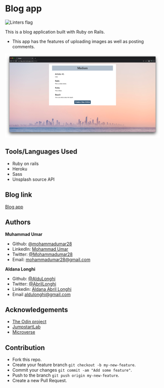 # Blog app
![Linters flag](https://img.shields.io/github/workflow/status/mohammadumar28/Blog-app/Linters?label=Linters)

This is a blog application built with Ruby on Rails. 
- This app has the features of uploading images as well as posting comments.

![screenshot](./public/screenshot-blog.png)

## Tools/Languages Used

* Ruby on rails
* Heroku
* Sass
* Unsplash source API

## Blog link

[Blog app](https://blog-aldu.herokuapp.com/)

## Authors

**Muhammad Umar**
- Github: [@mohammadumar28](https://github.com/mohammadumar28)
- LinkedIn: [Mohammad Umar](https://www.linkedin.com/in/mohammadumar28/)
- Twitter: [@Mohammadumar28](https://twitter.com/Mohammadumar28)
- Email: [mohammadumar28@gmail.com](mailto:mohammadumar28@gmail.com)

**Aldana Longhi**
- Github: [@AlduLonghi](https://github.com/AlduLonghi)
- Twitter: [@AbrilLonghi](https://twitter.com/AbrilLonghi)
- Linkedin: [Aldana Abril Longhi](https://www.linkedin.com/in/aldana-abril-longhi-a842ba1a7/)
- Email [aldulonghi@gmail.com](mailto:aldulonghi@gmail.com)

## Acknowledgements

* [The Odin project](https://www.theodinproject.com/courses/ruby-on-rails/lessons/ruby-on-rails-ruby-on-rails)
* [JumpstartLab](http://tutorials.jumpstartlab.com/projects/blogger.html)
* [Microverse](https://microverse.org)

## Contribution

* Fork this repo.
* Create your feature branch `git checkout -b my-new-feature`.
* Commit your changes `git commit -am "Add some feature"`.
* Push to the branch `git push origin my-new-feature`.
* Create a new Pull Request.

